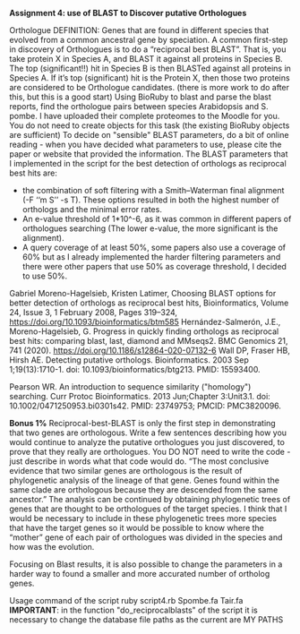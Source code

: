 **Assignment 4: use of BLAST to Discover putative Orthologues**

Orthologue DEFINITION:  Genes that are found in different species that evolved from a common ancestral gene by speciation.
A common first-step in discovery of Orthologues is to do a “reciprocal best BLAST”. That is, you take protein X in Species A, and BLAST it against all proteins in Species B.  The top (significant!!) hit in Species B is then BLASTed against all proteins in Species A.  If it’s top (significant) hit is the Protein X, then those two proteins are considered to be Orthologue candidates.  (there is more work to do after this, but this is a good start)
Using BioRuby to blast and parse the blast reports, find the orthologue pairs between species Arabidopsis and S. pombe.  I have uploaded their complete proteomes to the Moodle for you.  You do not need to create objects for this task (the existing BioRuby objects are sufficient)
To decide on "sensible" BLAST parameters, do a bit of online reading - when you have decided what parameters to use, please cite the paper or website that provided the information.
The BLAST parameters that I implemented in the script for the best detection of orthologs as reciprocal best hits are:
-	the combination of soft filtering with a Smith–Waterman final alignment (-F ‘‘m S’’ -s T). These options resulted in both the highest number of orthologs and the minimal error rates. 
-	An e-value threshold of 1*10^-6, as it was common in different papers of orthologues searching (The lower e-value, the more significant is the alignment). 
-	A query coverage of at least 50%, some papers also use a coverage of 60% but as I already implemented the harder filtering parameters and there were other papers that use 50% as coverage threshold, I decided to use 50%. 



Gabriel Moreno-Hagelsieb, Kristen Latimer, Choosing BLAST options for better detection of orthologs as reciprocal best hits, Bioinformatics, Volume 24, Issue 3, 1 February 2008, Pages 319–324, https://doi.org/10.1093/bioinformatics/btm585
Hernández-Salmerón, J.E., Moreno-Hagelsieb, G. Progress in quickly finding orthologs as reciprocal best hits: comparing blast, last, diamond and MMseqs2. BMC Genomics 21, 741 (2020). https://doi.org/10.1186/s12864-020-07132-6
Wall DP, Fraser HB, Hirsh AE. Detecting putative orthologs. Bioinformatics. 2003 Sep 1;19(13):1710-1. doi: 10.1093/bioinformatics/btg213. PMID: 15593400.

Pearson WR. An introduction to sequence similarity ("homology") searching. Curr Protoc Bioinformatics. 2013 Jun;Chapter 3:Unit3.1. doi: 10.1002/0471250953.bi0301s42. PMID: 23749753; PMCID: PMC3820096.


**Bonus 1%**
Reciprocal-best-BLAST is only the first step in demonstrating that two genes are orthologous.  Write a few sentences describing how you would continue to analyze the putative orthologues you just discovered, to prove that they really are orthologues. You DO NOT need to write the code - just describe in words what that code would do.
“The most conclusive evidence that two similar genes are orthologous is the result of phylogenetic analysis of the lineage of that gene. Genes found within the same clade are orthologous because they are descended from the same ancestor.”
The analysis can be continued by obtaining phylogenetic trees of genes that are thought to be orthologues of the target species. I think that I would be necessary to include in these phylogenetic trees more species that have the target genes so it would be possible to know where the “mother” gene of each pair of orthologues was divided in the species and how was the evolution. 

Focusing on Blast results, it is also possible to change the parameters in a harder way to found a smaller and more accurated number of ortholog genes. 

Usage command of the script
ruby script4.rb Spombe.fa Tair.fa
**IMPORTANT**: in the function "do_reciprocalblasts" of the script it is necessary to change the database file paths as the current are MY PATHS 
